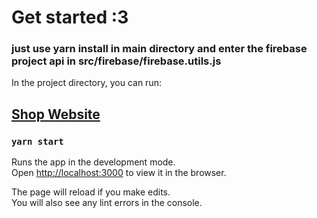 # Get started :3
### just use yarn install in main directory and enter the firebase project api in src/firebase/firebase.utils.js
In the project directory, you can run:

## [Shop Website](https://shop69-hehe.herokuapp.com/)

### `yarn start`

Runs the app in the development mode.<br />
Open [http://localhost:3000](http://localhost:3000) to view it in the browser.

The page will reload if you make edits.<br />
You will also see any lint errors in the console.
